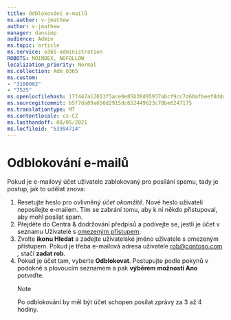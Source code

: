 ```yaml
---
title: Odblokování e-mailů
ms.author: v-jmathew
author: v-jmathew
manager: dansimp
audience: Admin
ms.topic: article
ms.service: o365-administration
ROBOTS: NOINDEX, NOFOLLOW
localization_priority: Normal
ms.collection: Adm_O365
ms.custom:
- "3100002"
- "7525"
ms.openlocfilehash: 17f447a12013f5ace0e85b38d95937abcf9cc7d60afbeef8dddd1c3315eb3467
ms.sourcegitcommit: b5f7da89a650d2915dc652449623c78be6247175
ms.translationtype: MT
ms.contentlocale: cs-CZ
ms.lasthandoff: 08/05/2021
ms.locfileid: "53994714"
---
```

# <a name="unblock-email"></a>Odblokování e-mailů

Pokud je e-mailový účet uživatele zablokovaný pro posílání spamu, tady je postup, jak to udělat znova:

1. Resetujte heslo pro ovlivněný *účet okamžitě*. Nové heslo uživateli neposílejte e-mailem. Tím se zabrání tomu, aby k ní někdo přistupoval, aby mohl posílat spam.
2. Přejděte do Centra & dodržování předpisů a podívejte se, jestli je účet v seznamu Uživatelé s [omezeným přístupem](https://protection.office.com/#/restrictedusers).
3. Zvolte **ikonu Hledat** a zadejte uživatelské jméno uživatele s omezeným přístupem. Pokud je třeba e-mailová adresa uživatele rob@contoso.com *,* stačí **zadat rob**.
4. Pokud je účet tam, vyberte **Odblokovat**. Postupujte podle pokynů v podokně s plovoucím seznamem a pak **výběrem možnosti Ano** potvrďte.  
    > [!NOTE]
    > Po odblokování by měl být účet schopen posílat zprávy za 3 až 4 hodiny.
